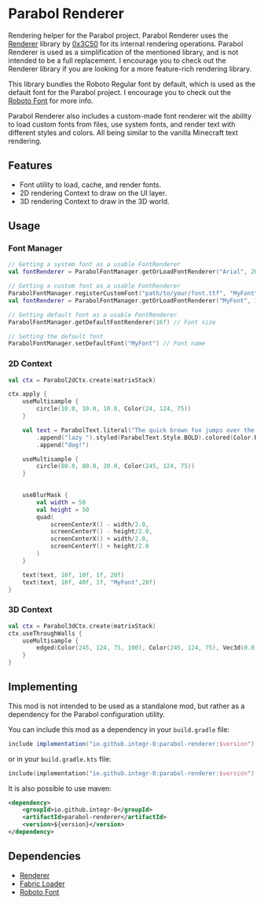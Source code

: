 # Parabol Renderer
Rendering helper for the Parabol project.
Parabol Renderer uses the [Renderer](https://github.com/0x3C50/Renderer) library by [0x3C50](https://github.com/0x3C50)
for its internal rendering operations.
Parabol Renderer is used as a simplification of the mentioned library, and is not intended to be a full replacement.
I encourage you to check out the Renderer library if you are looking for a more feature-rich rendering library.

This library bundles the Roboto Regular font by default, which is used as the default font for the Parabol project.
I encourage you to check out the [Roboto Font](https://fonts.google.com/specimen/Roboto) for more info.

Parabol Renderer also includes a custom-made font renderer wit the ability to load custom fonts from files,
use system fonts, and render text with different styles and colors. All being similar to the vanilla Minecraft text rendering.

## Features
- Font utility to load, cache, and render fonts.
- 2D rendering Context to draw on the UI layer.
- 3D rendering Context to draw in the 3D world.

## Usage
### Font Manager
```kotlin
// Getting a system font as a usable FontRenderer
val fontRenderer = ParabolFontManager.getOrLoadFontRenderer("Arial", 20f) // Font name, font size

// Getting a custom font as a usable FontRenderer
ParabolFontManager.registerCustomFont("path/to/your/font.ttf", "MyFont")
val fontRenderer = ParabolFontManager.getOrLoadFontRenderer("MyFont", 16f) // Font name, font size

// Getting default font as a usable FontRenderer
ParabolFontManager.getDefaultFontRenderer(16f) // Font size

// Setting the default font
ParabolFontManager.setDefaultFont("MyFont") // Font name
```
### 2D Context
```kotlin
val ctx = Parabol2dCtx.create(matrixStack)

ctx.apply {
    useMultisample {
        circle(10.0, 10.0, 10.0, Color(24, 124, 75))
    }

    val text = ParabolText.literal("The quick brown fox jumps over the ")
        .append("lazy ").styled(ParabolText.Style.BOLD).colored(Color.RED)
        .append("dog!")

    useMultisample {
        circle(80.0, 80.0, 20.0, Color(245, 124, 75))
    }
    

    useBlurMask {
        val width = 50
        val height = 50
        quad(
            screenCenterX() - width/2.0,
            screenCenterY() - height/2.0,
            screenCenterX() + width/2.0,
            screenCenterY() + height/2.0
        )
    }

    text(text, 10f, 10f, 1f, 20f)
    text(text, 10f, 40f, 1f, "MyFont",20f)
}
```

### 3D Context
```kotlin
val ctx = Parabol3dCtx.create(matrixStack)
ctx.useThroughWalls {
    useMultisample {
        edged(Color(245, 124, 75, 100), Color(245, 124, 75), Vec3d(0.0, 0.0, 0.0), Vec3d(1.0, 1.0, 1.0))
    }
}
```

## Implementing
This mod is not intended to be used as a standalone mod, but rather as a dependency for the Parabol configuration utility.

You can include this mod as a dependency in your `build.gradle` file:
```groovy
include implementation("io.github.integr-0:parabol-renderer:$version") // Using fabrics Jar-in-Jar
```

or in your `build.gradle.kts` file:
```kotlin
include(implementation("io.github.integr-0:parabol-renderer:$version")!!)  // Using fabrics Jar-in-Jar
```

It is also possible to use maven:
```xml
<dependency>
    <groupId>io.github.integr-0</groupId>
    <artifactId>parabol-renderer</artifactId>
    <version>${version}</version>
</dependency>
```

## Dependencies
- [Renderer](https://github.com/0x3C50/Renderer)
- [Fabric Loader](https://fabricmc.net/)
- [Roboto Font](https://fonts.google.com/specimen/Roboto)